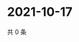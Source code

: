 # 2021-10-17

共 0 条

<!-- BEGIN WEIBO -->
<!-- 最后更新时间 Sun Oct 17 2021 17:10:29 GMT+0800 (China Standard Time) -->

<!-- END WEIBO -->
